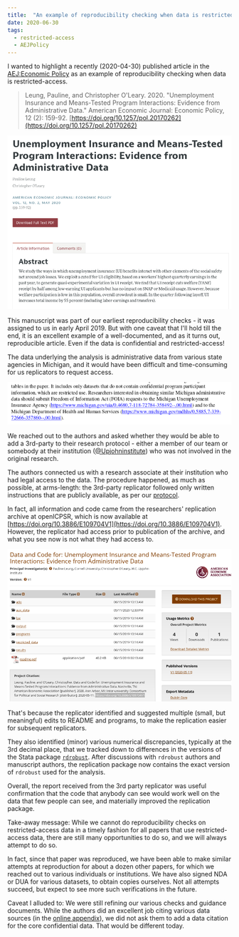 ```yaml
---
title:  "An example of reproducibility checking when data is restricted-access"
date: 2020-06-30
tags:
  - restricted-access
  - AEJPolicy
---
```


I wanted to highlight a recently (2020-04-30) published article in the [AEJ:Economic Policy](https://www.aeaweb.org/journals/pol) as an example of reproducibility checking when data is restricted-access.

<!-- more -->

> Leung, Pauline, and Christopher O'Leary. 2020. "Unemployment Insurance and Means-Tested Program Interactions: Evidence from Administrative Data." American Economic Journal: Economic Policy, 12 (2): 159-92. [https://doi.org/10.1257/pol.20170262](https://doi.org/10.1257/pol.20170262)

![AEJ:Policy 20170262](/assets/aejpolicy-2020-05-leung.png)

This manuscript was part of our earliest reproducibility checks - it was assigned to us in early April 2019. But with one caveat that I'll hold till the end, it is an excellent example of a well-documented, and as it turns out, reproducible article. Even if the data is confidential and restricted-access!

The data underlying the analysis is administrative data from various state agencies in Michigan, and it would have been difficult and time-consuming for us replicators to request access.

![AEJ:Policy 20170262 README](/assets/aejpolicy-2020-05-leung-readme.png)

We reached out to the authors and asked whether they would be able to add a 3rd-party to their research protocol - either a member of our team or somebody at their institution ([@Upjohninstitute](https://www.upjohn.org)) who was not involved in the original research.

The authors connected us with a research associate at their institution who had legal access to the data. The procedure happened, as much as possible, at arms-length: the 3rd-party replicator followed only written instructions that are publicly available, as per our [protocol](https://aeadataeditor.github.io/aea-de-guidance/protocol-3rd-party-replication.html).

In fact, all information and code came from the researchers' replication archive at openICPSR, which is now available at [https://doi.org/10.3886/E109704V1](https://doi.org/10.3886/E109704V1). However, the replicator had access prior to publication of the archive, and what you see now is not what they had access to. 

![AEJ:Policy 20170262 openICPSR](/assets/aejpolicy-2020-05-leung-openicpsr.png)

That's because the replicator identified and suggested multiple (small, but meaningful) edits to README and programs, to make the replication easier for subsequent replicators. 

They also identified (minor) various numerical discrepancies, typically at the 3rd decimal place, that we tracked down to  differences in the versions of the Stata package [`rdrobust`](https://sites.google.com/site/rdpackages/rdrobust). After discussions with `rdrobust` authors and manuscript authors, the replication package now contains the exact version of `rdrobust` used for the analysis. 

Overall, the report received from the 3rd party replicator was useful confirmation that the code that anybody can see would work well on the data that few people can see, and materially improved the replication package. 

Take-away message: While we cannot do reproducibility checks on restricted-access data in a timely fashion for all papers that use restricted-access data, there are still many opportunities to do so, and we will always attempt to do so.

In fact, since that paper was reproduced, we have been able to make similar attempts at reproduction for about a dozen other papers, for which we reached out to various individuals or institutions. We have also signed NDA or DUA for various datasets, to obtain copies ourselves. Not all attempts succeed, but expect to see more such verifications in the future.

Caveat I alluded to: We were still refining our various checks and guidance documents. While the authors did an excellent job citing various data sources (in the [online appendix](https://www.aeaweb.org/doi/10.1257/pol.20170262.appx)), we did not ask them to add a data citation for the core confidential data. That would be different today.
